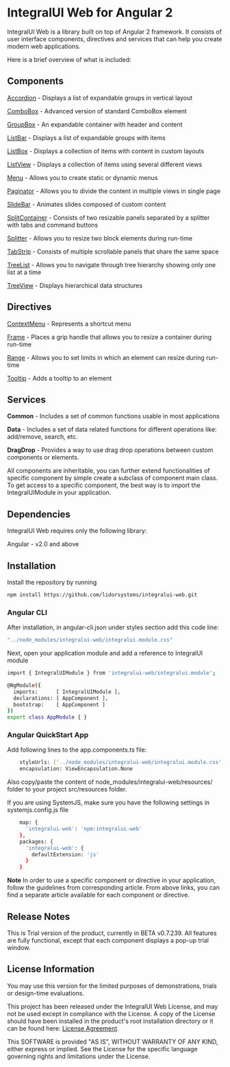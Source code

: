 # IntegralUI Web for Angular 2

IntegralUI Web is a library built on top of Angular 2 framework. It consists of user interface components, directives and services that can help you create modern web applications. 

Here is a brief overview of what is included:

## Components

[Accordion](http://www.lidorsystems.com/support/articles/angular/accordion/accordion-component.aspx) - Displays a list of expandable groups in vertical layout

[ComboBox](http://www.lidorsystems.com/support/articles/angular/combobox/combobox-component.aspx) - Advanced version of standard ComboBox element

[GroupBox](http://www.lidorsystems.com/support/articles/angular/groupbox/groupbox-component.aspx) - An expandable container with header and content

[ListBar](http://www.lidorsystems.com/support/articles/angular/listbar/listbar-component.aspx) - Displays a list of expandable groups with items

[ListBox](http://www.lidorsystems.com/support/articles/angular/listbox/listbox-component.aspx) - Displays a collection of items with content in custom layouts

[ListView](http://www.lidorsystems.com/support/articles/angular/listview/listview-component.aspx) - Displays a collection of items using several different views

[Menu](http://www.lidorsystems.com/support/articles/angular/menu/menu-component.aspx) - Allows you to create static or dynamic menus

[Paginator](http://www.lidorsystems.com/support/articles/angular/paginator/paginator-component.aspx) - Allows you to divide the content in multiple views in single page

[SlideBar](http://www.lidorsystems.com/support/articles/angular/slidebar/slidebar-component.aspx) - Animates slides composed of custom content

[SplitContainer](http://www.lidorsystems.com/support/articles/angular/splitcontainer/splitcontainer-component.aspx) - Consists of two resizable panels separated by a splitter with tabs and command buttons

[Splitter](http://www.lidorsystems.com/support/articles/angular/splitter/splitter-component.aspx) - Allows you to resize two block elements during run-time

[TabStrip](http://www.lidorsystems.com/support/articles/angular/tabstrip/tabstrip-component.aspx) - Consists of multiple scrollable panels that share the same space 

[TreeList](http://www.lidorsystems.com/support/articles/angular/treelist/treelist-component.aspx) - Allows you to navigate through tree hierarchy showing only one list at a time

[TreeView](http://www.lidorsystems.com/support/articles/angular/treeview/treeview-component.aspx) - Displays hierarchical data structures


## Directives

[ContextMenu](http://www.lidorsystems.com/support/articles/angular/contextmenu/contextmenu-component.aspx) - Represents a shortcut menu

[Frame](http://www.lidorsystems.com/support/articles/angular/frame/frame-component.aspx) - Places a grip handle that allows you to resize a container during run-time

[Range](http://www.lidorsystems.com/support/articles/angular/range/range-component.aspx) - Allows you to set limits in which an element can resize during run-time

[Tooltip](http://www.lidorsystems.com/support/articles/angular/tooltip/tooltip-component.aspx) - Adds a tooltip to an element

## Services

<b>Common</b> - Includes a set of common functions usable in most applications

<b>Data</b> - Includes a set of data related functions for different operations like: add/remove, search, etc.

<b>DragDrop</b> - Provides a way to use drag drop operations between custom components or elements.


All components are inheritable, you can further extend functionalities of specific component by simple create a subclass of component main class. To get access to a specific component, the best way is to import the IntegralUIModule in your application.

## Dependencies

IntegralUI Web requires only the following library:

Angular - v2.0 and above

## Installation

Install the repository by running

```bash
npm install https://github.com/lidorsystems/integralui-web.git
```

### Angular CLI

After installation, in angular-cli.json under styles section add this code line:

```bash
"../node_modules/integralui-web/integralui.module.css"
```

Next, open your application module and add a reference to IntegralUI module

```bash
import { IntegralUIModule } from 'integralui-web/integralui.module';

@NgModule({
  imports:      [ IntegralUIModule ],
  declarations: [ AppComponent ],
  bootstrap:    [ AppComponent ]
})
export class AppModule { }
```

### Angular QuickStart App

Add following lines to the app.components.ts file:

```bash
    styleUrls: ['../node_modules/integralui-web/integralui.module.css'],
    encapsulation: ViewEncapsulation.None
```

Also copy/paste the content of node_modules/integralui-web/resources/ folder to your project src/resources folder.

If you are using SystemJS, make sure you have the following settings in systemjs.config.js file

```bash
    map: {
      'integralui-web': 'npm:integralui-web'
    },
    packages: {
      'integralui-web': {
        defaultExtension: 'js'
      }
    }
```

<b>Note</b>   In order to use a specific component or directive in your application, follow the guidelines from corresponding article. From above links, you can find a separate article available for each component or directive.


## Release Notes

This is Trial version of the product, currently in BETA v0.7.239. All features are fully functional, except that each component displays a pop-up trial window.

## License Information

You may use this version for the limited purposes of demonstrations, trials or design-time evaluations.

This project has been released under the IntegralUI Web License, and may not be used except in compliance with the License.
A copy of the License should have been installed in the product's root installation directory or it can be found here: [License Agreement](http://www.lidorsystems.com/products/web/iui-web-license-agreement.pdf).

This SOFTWARE is provided "AS IS", WITHOUT WARRANTY OF ANY KIND, either express or implied. See the License for the specific language governing rights and limitations under the License.